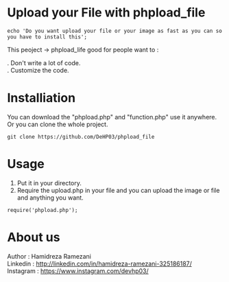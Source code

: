 # Upload your File with phpload_file
``
echo 'Do you want upload your file or your image as fast as you can so you have to install this';
``

This peoject -> phpload_life good for people want to :<br>

. Don't write  a lot of code. <br>
. Customize the code.


# Installiation

You can download the "phpload.php" and "function.php" use it anywhere. Or you can clone the whole project.

``
git clone https://github.com/DeHP03/phpload_file
``

# Usage
1. Put it in your directory.</br>
2. Require the upload.php in your file and you can upload the image or file and anything you want.</br>

``
require('phpload.php');
``
# About us

Author : Hamidreza Ramezani<br>
Linkedin : http://linkedin.com/in/hamidreza-ramezani-325186187/<br>
Instagram : https://www.instagram.com/devhp03/<br>
